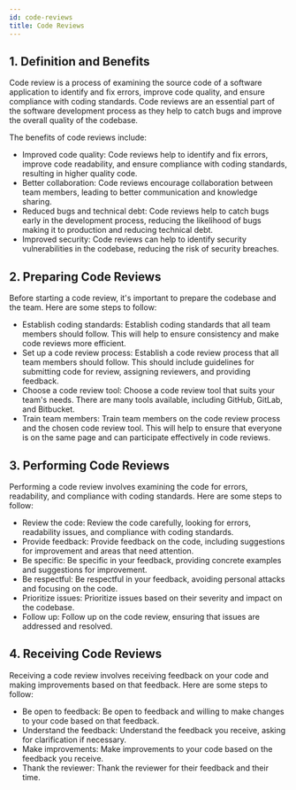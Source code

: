 ```yaml
---
id: code-reviews
title: Code Reviews
---
```


## 1. Definition and Benefits

Code review is a process of examining the source code of a software application to identify and fix errors, improve code quality, and ensure compliance with coding standards. Code reviews are an essential part of the software development process as they help to catch bugs and improve the overall quality of the codebase.

The benefits of code reviews include:

- Improved code quality: Code reviews help to identify and fix errors, improve code readability, and ensure compliance with coding standards, resulting in higher quality code.
- Better collaboration: Code reviews encourage collaboration between team members, leading to better communication and knowledge sharing.
- Reduced bugs and technical debt: Code reviews help to catch bugs early in the development process, reducing the likelihood of bugs making it to production and reducing technical debt.
- Improved security: Code reviews can help to identify security vulnerabilities in the codebase, reducing the risk of security breaches.

## 2. Preparing Code Reviews

Before starting a code review, it's important to prepare the codebase and the team. Here are some steps to follow:

- Establish coding standards: Establish coding standards that all team members should follow. This will help to ensure consistency and make code reviews more efficient.
- Set up a code review process: Establish a code review process that all team members should follow. This should include guidelines for submitting code for review, assigning reviewers, and providing feedback.
- Choose a code review tool: Choose a code review tool that suits your team's needs. There are many tools available, including GitHub, GitLab, and Bitbucket.
- Train team members: Train team members on the code review process and the chosen code review tool. This will help to ensure that everyone is on the same page and can participate effectively in code reviews.

## 3. Performing Code Reviews

Performing a code review involves examining the code for errors, readability, and compliance with coding standards. Here are some steps to follow:

- Review the code: Review the code carefully, looking for errors, readability issues, and compliance with coding standards.
- Provide feedback: Provide feedback on the code, including suggestions for improvement and areas that need attention.
- Be specific: Be specific in your feedback, providing concrete examples and suggestions for improvement.
- Be respectful: Be respectful in your feedback, avoiding personal attacks and focusing on the code.
- Prioritize issues: Prioritize issues based on their severity and impact on the codebase.
- Follow up: Follow up on the code review, ensuring that issues are addressed and resolved.

## 4. Receiving Code Reviews

Receiving a code review involves receiving feedback on your code and making improvements based on that feedback. Here are some steps to follow:

- Be open to feedback: Be open to feedback and willing to make changes to your code based on that feedback.
- Understand the feedback: Understand the feedback you receive, asking for clarification if necessary.
- Make improvements: Make improvements to your code based on the feedback you receive.
- Thank the reviewer: Thank the reviewer for their feedback and their time.
